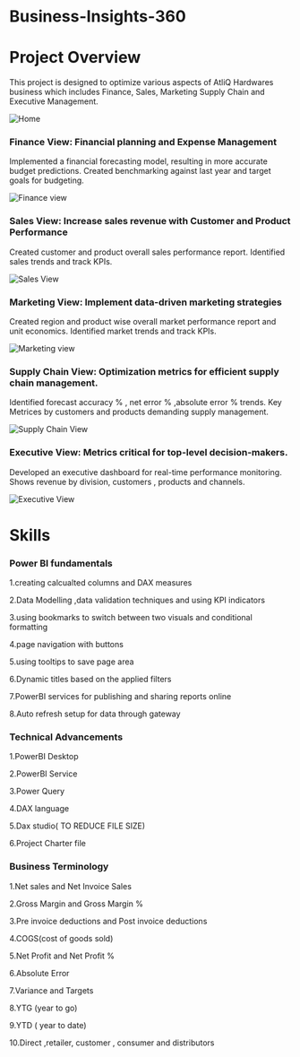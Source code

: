 # Business-Insights-360
# Project Overview
This project is designed to optimize various aspects of AtliQ Hardwares business which includes Finance, Sales, Marketing Supply Chain and Executive Management.

![Home](https://github.com/user-attachments/assets/653c681d-91b3-4540-9755-08a8c7be6888)


### **Finance View: Financial planning and Expense Management**

Implemented a financial forecasting model, resulting in more accurate budget predictions. Created benchmarking against last year and target goals for budgeting.

![Finance view](https://github.com/user-attachments/assets/e2cc052d-7d3c-42c1-a109-f1f817879dc6)


### **Sales View: Increase sales revenue with Customer and Product Performance**

Created customer and product overall sales performance report. Identified sales trends and track KPIs.

![Sales View](https://github.com/user-attachments/assets/219f0e85-ebe8-4722-8a50-79fd33f820a8)


### **Marketing View: Implement data-driven marketing strategies**

Created region and product wise overall market performance report and unit economics. Identified market trends and track KPIs.

![Marketing view](https://github.com/user-attachments/assets/048ea9e1-6d7c-4846-9678-c7d335f99739)


### **Supply Chain View: Optimization metrics for efficient supply chain management.**

Identified forecast accuracy % , net error % ,absolute error % trends. Key Metrices by customers and products demanding supply management.

![Supply Chain View](https://github.com/user-attachments/assets/e0517562-7e84-4e2a-ad52-1b05a8a2ba8e)


### **Executive View: Metrics critical for top-level decision-makers.**

Developed an executive dashboard for real-time performance monitoring. Shows revenue by division, customers , products and channels.

![Executive View](https://github.com/user-attachments/assets/75db327c-2700-459b-8d76-1d341bf3f6a5)


# Skills

  ### **Power BI fundamentals**

  1.creating calcualted columns and DAX measures

  2.Data Modelling ,data validation techniques and using KPI indicators

  3.using bookmarks to switch between two visuals and conditional formatting

  4.page navigation with buttons

  5.using tooltips to save page area

  6.Dynamic titles based on the applied filters

  7.PowerBI services for publishing and sharing reports online

  8.Auto refresh setup for data through gateway


### **Technical Advancements**

  1.PowerBI Desktop

  2.PowerBI Service

  3.Power Query

  4.DAX language

  5.Dax studio( TO REDUCE FILE SIZE)

  6.Project Charter file

### **Business Terminology**

  1.Net sales and Net Invoice Sales
  
  2.Gross Margin and Gross Margin %
  
  3.Pre invoice deductions and Post invoice deductions
  
  4.COGS(cost of goods sold)
  
  5.Net Profit and Net Profit %
  
  6.Absolute Error
  
  7.Variance and Targets
  
  8.YTG (year to go)
  
  9.YTD ( year to date)
  
  10.Direct ,retailer, customer , consumer and distributors
